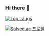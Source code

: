 ### Hi there 👋

<!--
**yongjae5717/yongjae5717** is a ✨ _special_ ✨ repository because its `README.md` (this file) appears on your GitHub profile.

Here are some ideas to get you started:

- 🔭 I’m currently working on ...
- 🌱 I’m currently learning ...
- 👯 I’m looking to collaborate on ...
- 🤔 I’m looking for help with ...
- 💬 Ask me about ...
- 📫 How to reach me: ...
- 😄 Pronouns: ...
- ⚡ Fun fact: ...
-->


[![Top Langs](https://github-readme-stats.vercel.app/api/top-langs/?username=yongjae5717)](https://github.com/yongjae5717/github-readme-stats)

[![Solved.ac
프로필](http://mazassumnida.wtf/api/v2/generate_badge?boj=dydwo5717)](https://solved.ac/dydwo5717)

<!--
|Github Stats | Most used language |
|-|-|
[![Anurag's github stats](https://github-readme-stats.vercel.app/api?username=yongjae5717)](https://github.com/yongjae5717/github-readme-stats) | ![Top Langs](https://github-readme-stats.vercel.app/api/top-langs/?username=yongjae5717)
-->
